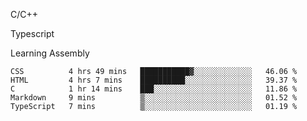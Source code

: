 <p>C/C++</p>
<p> Typescript</p>
<p>Learning Assembly</p>

<!--START_SECTION:waka-->

```text
CSS          4 hrs 49 mins   ███████████▓░░░░░░░░░░░░░   46.06 %
HTML         4 hrs 7 mins    ██████████░░░░░░░░░░░░░░░   39.37 %
C            1 hr 14 mins    ███░░░░░░░░░░░░░░░░░░░░░░   11.86 %
Markdown     9 mins          ▒░░░░░░░░░░░░░░░░░░░░░░░░   01.52 %
TypeScript   7 mins          ▒░░░░░░░░░░░░░░░░░░░░░░░░   01.19 %
```

<!--END_SECTION:waka-->

